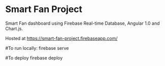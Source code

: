 # Smart Fan Project

Smart Fan dashboard using Firebase Real-time Database, Angular 1.0 and Chart.js.

Hosted at https://smart-fan-project.firebaseapp.com/

#To run locally:
    firebase serve
    
#To deploy
    firebase deploy




